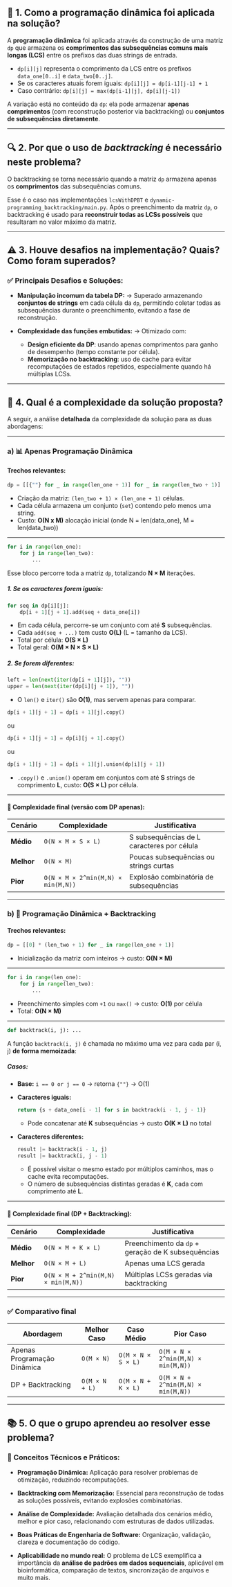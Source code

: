 ## 📌 1. Como a programação dinâmica foi aplicada na solução?

A **programação dinâmica** foi aplicada através da construção de uma matriz `dp` que armazena os **comprimentos das subsequências comuns mais longas (LCS)** entre os prefixos das duas strings de entrada.

* `dp[i][j]` representa o comprimento da LCS entre os prefixos `data_one[0..i]` e `data_two[0..j]`.
* Se os caracteres atuais forem iguais:
  `dp[i][j] = dp[i-1][j-1] + 1`
* Caso contrário:
  `dp[i][j] = max(dp[i-1][j], dp[i][j-1])`

A variação está no conteúdo da `dp`: ela pode armazenar **apenas comprimentos** (com reconstrução posterior via backtracking) ou **conjuntos de subsequências diretamente**.

---

## 🔍 2. Por que o uso de *backtracking* é necessário neste problema?

O backtracking se torna necessário quando a matriz `dp` armazena apenas os **comprimentos** das subsequências comuns.

Esse é o caso nas implementações `lcsWithDPBT` e `dynamic-programming_backtracking/main.py`. Após o preenchimento da matriz `dp`, o backtracking é usado para **reconstruir todas as LCSs possíveis** que resultaram no valor máximo da matriz.

---

## ⚠️ 3. Houve desafios na implementação? Quais? Como foram superados?

### ✅ Principais Desafios e Soluções:

* **Manipulação incomum da tabela DP:**
  → Superado armazenando **conjuntos de strings** em cada célula da `dp`, permitindo coletar todas as subsequências durante o preenchimento, evitando a fase de reconstrução.

* **Complexidade das funções embutidas:**
  → Otimizado com:

  * **Design eficiente da DP**: usando apenas comprimentos para ganho de desempenho (tempo constante por célula).
  * **Memorização no backtracking**: uso de cache para evitar recomputações de estados repetidos, especialmente quando há múltiplas LCSs.

---

## 🧠 4. Qual é a complexidade da solução proposta?

A seguir, a análise **detalhada** da complexidade da solução para as duas abordagens:

---

### a) 📊 Apenas Programação Dinâmica

#### Trechos relevantes:

```python
dp = [[{""} for _ in range(len_one + 1)] for _ in range(len_two + 1)]
```

* Criação da matriz: `(len_two + 1) × (len_one + 1)` células.
* Cada célula armazena um conjunto (`set`) contendo pelo menos uma string.
* Custo: **O(N x M)** alocação inicial (onde N = len(data_one), M = len(data_two))

---

```python
for i in range(len_one):
    for j in range(len_two):
        ...
```

Esse bloco percorre toda a matriz `dp`, totalizando **N × M** iterações.

##### 1. Se os caracteres forem iguais:

```python
for seq in dp[i][j]:
    dp[i + 1][j + 1].add(seq + data_one[i])
```

* Em cada célula, percorre-se um conjunto com até **S** subsequências.
* Cada `add(seq + ...)` tem custo **O(L)** (L = tamanho da LCS).
* Total por célula: **O(S × L)**
* Total geral: **O(M × N × S × L)**

##### 2. Se forem diferentes:

```python
left = len(next(iter(dp[i + 1][j]), ""))
upper = len(next(iter(dp[i][j + 1]), ""))
```

* O `len()` e `iter()` são **O(1)**, mas servem apenas para comparar.

```python
dp[i + 1][j + 1] = dp[i + 1][j].copy()
```

ou

```python
dp[i + 1][j + 1] = dp[i][j + 1].copy()
```

ou

```python
dp[i + 1][j + 1] = dp[i + 1][j].union(dp[i][j + 1])
```

* `.copy()` e `.union()` operam em conjuntos com até **S** strings de comprimento **L**, custo: **O(S × L)** por célula.

---

#### 🧮 Complexidade final (versão com DP apenas):

| Cenário    | Complexidade                       | Justificativa                              |
| ---------- | ---------------------------------- | ------------------------------------------ |
| **Médio**  | `O(N × M × S × L)`                 | S subsequências de L caracteres por célula |
| **Melhor** | `O(N × M)`                         | Poucas subsequências ou strings curtas     |
| **Pior**   | `O(N × M × 2^min(M,N) × min(M,N))` | Explosão combinatória de subsequências     |

---

### b) 🔁 Programação Dinâmica + Backtracking

#### Trechos relevantes:

```python
dp = [[0] * (len_two + 1) for _ in range(len_one + 1)]
```

* Inicialização da matriz com inteiros → custo: **O(N × M)**

---

```python
for i in range(len_one):
    for j in range(len_two):
        ...
```

* Preenchimento simples com `+1` ou `max()` → custo: **O(1)** por célula
* Total: **O(N × M)**

---

```python
def backtrack(i, j): ...
```

A função `backtrack(i, j)` é chamada no máximo uma vez para cada par (i, j) **de forma memoizada**:

##### Casos:

* **Base:** `i == 0 or j == 0` → retorna `{""}` → O(1)
* **Caracteres iguais:**

  ```python
  return {s + data_one[i - 1] for s in backtrack(i - 1, j - 1)}
  ```

  * Pode concatenar até **K** subsequências → custo **O(K × L)** no total
* **Caracteres diferentes:**

  ```python
  result |= backtrack(i - 1, j)
  result |= backtrack(i, j - 1)
  ```

  * É possível visitar o mesmo estado por múltiplos caminhos, mas o cache evita recomputações.
  * O número de subsequências distintas geradas é **K**, cada com comprimento até **L**.

---

#### 🧮 Complexidade final (DP + Backtracking):

| Cenário    | Complexidade                       | Justificativa                                      |
| ---------- | ---------------------------------- | -------------------------------------------------- |
| **Médio**  | `O(N × M + K × L)`                 | Preenchimento da `dp` + geração de K subsequências |
| **Melhor** | `O(N × M + L)`                     | Apenas uma LCS gerada                              |
| **Pior**   | `O(N × M + 2^min(M,N) × min(M,N))` | Múltiplas LCSs geradas via backtracking            |

---

### ✅ Comparativo final

| Abordagem                   | Melhor Caso    | Caso Médio         | Pior Caso                          |
| --------------------------- | -------------- | ------------------ | ---------------------------------- |
| Apenas Programação Dinâmica | `O(M × N)`     | `O(M × N × S × L)` | `O(M × N × 2^min(M,N) × min(M,N))` |
| DP + Backtracking           | `O(M × N + L)` | `O(M × N + K × L)` | `O(M × N + 2^min(M,N) × min(M,N))` |

---

## 📚 5. O que o grupo aprendeu ao resolver esse problema?

### 🧠 Conceitos Técnicos e Práticos:

* **Programação Dinâmica:**
  Aplicação para resolver problemas de otimização, reduzindo recomputações.

* **Backtracking com Memorização:**
  Essencial para reconstrução de todas as soluções possíveis, evitando explosões combinatórias.

* **Análise de Complexidade:**
  Avaliação detalhada dos cenários médio, melhor e pior caso, relacionando com estruturas de dados utilizadas.

* **Boas Práticas de Engenharia de Software:**
  Organização, validação, clareza e documentação do código.

* **Aplicabilidade no mundo real:**
  O problema de LCS exemplifica a importância da **análise de padrões em dados sequenciais**, aplicável em bioinformática, comparação de textos, sincronização de arquivos e muito mais.
